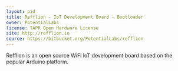 ```yaml
---
layout: pid
title: Refflion - IoT Development Board - Bootloader
owner: PotentialLabs
license: TAPR Open Hardware License
site: http://refflion.io
source: https://bitbucket.org/PotentialLabs/refflion
---
```

Refflion is an open source WiFi IoT development board based on the popular Arduino platform.
